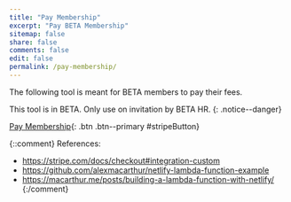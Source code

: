 ```yaml
---
title: "Pay Membership"
excerpt: "Pay BETA Membership"
sitemap: false
share: false
comments: false
edit: false
permalink: /pay-membership/
---
```


The following tool is meant for BETA members to pay their fees.

This tool is in BETA. Only use on invitation by BETA HR.
{: .notice--danger}

[Pay Membership](#){: .btn .btn--primary #stripeButton}


{::comment}
References:

- https://stripe.com/docs/checkout#integration-custom
- https://github.com/alexmacarthur/netlify-lambda-function-example
- https://macarthur.me/posts/building-a-lambda-function-with-netlify/
{:/comment}

<script src="https://checkout.stripe.com/checkout.js"></script>

<script>
var handler = StripeCheckout.configure({
  key: 'pk_live_1gz0SmUMlPWVoaiXtgJezHqP',
  image: 'https://www.beta-europe.org/assets/images/apple-touch-icon-144x144-precomposed.png',
  locale: 'auto',
  token: function(token) {
    // You can access the token ID with `token.id`.
    // Get the token ID to your server-side code for use.
    window.location.replace('/pay-membership/success/');
  }
});

document.getElementById('stripeButton').addEventListener('click', function(e) {
  // Open Checkout with further options:
  handler.open({
    name: 'BETA Membership',
    description: 'Pay Annual BETA e.V. Membership Fee',
    zipCode: false,
    amount: 1500,
    currency: 'EUR',
    allowRememberMe: false,
  });
  e.preventDefault();
});

// Close Checkout on page navigation:
window.addEventListener('popstate', function() {
  handler.close();
});
</script>
